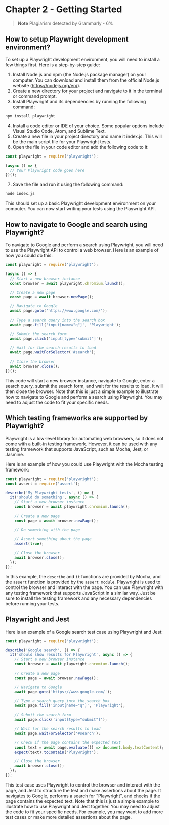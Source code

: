# Chapter 2 - Getting Started

> **Note**
> Plagiarism detected by Grammarly - 6%

## How to setup Playwright development environment?

To set up a Playwright development environment, you will need to install a few things first. Here is a step-by-step guide:

1. Install Node.js and npm (the Node.js package manager) on your computer. You can download and install them from the official Node.js website (https://nodejs.org/en/).
2. Create a new directory for your project and navigate to it in the terminal or command prompt.
3. Install Playwright and its dependencies by running the following command:

```
npm install playwright
```

4. Install a code editor or IDE of your choice. Some popular options include Visual Studio Code, Atom, and Sublime Text.
5. Create a new file in your project directory and name it index.js. This will be the main script file for your Playwright tests.
6. Open the file in your code editor and add the following code to it:

```javascript
const playwright = require('playwright');

(async () => {
  // Your Playwright code goes here
})();
```

7. Save the file and run it using the following command:

```
node index.js
```

This should set up a basic Playwright development environment on your computer. You can now start writing your tests using the Playwright API.

## How to navigate to Google and search using Playwright?

To navigate to Google and perform a search using Playwright, you will need to use the Playwright API to control a web browser. Here is an example of how you could do this:

```javascript
const playwright = require('playwright');

(async () => {
  // Start a new browser instance
  const browser = await playwright.chromium.launch();

  // Create a new page
  const page = await browser.newPage();

  // Navigate to Google
  await page.goto('https://www.google.com/');

  // Type a search query into the search box
  await page.fill('input[name="q"]', 'Playwright');

  // Submit the search form
  await page.click('input[type="submit"]');

  // Wait for the search results to load
  await page.waitForSelector('#search');

  // Close the browser
  await browser.close();
})();
```

This code will start a new browser instance, navigate to Google, enter a search query, submit the search form, and wait for the results to load. It will then close the browser.
Note that this is just a simple example to illustrate how to navigate to Google and perform a search using Playwright. You may need to adjust the code to fit your specific needs.

## Which testing frameworks are supported by Playwright?

Playwright is a low-level library for automating web browsers, so it does not come with a built-in testing framework. However, it can be used with any testing framework that supports JavaScript, such as Mocha, Jest, or Jasmine.

Here is an example of how you could use Playwright with the Mocha testing framework:

```javascript
const playwright = require('playwright');
const assert = require('assert');

describe('My Playwright tests', () => {
  it('should do something', async () => {
    // Start a new browser instance
    const browser = await playwright.chromium.launch();

    // Create a new page
    const page = await browser.newPage();

    // Do something with the page

    // Assert something about the page
    assert(true);

    // Close the browser
    await browser.close();
  });
});
```
In this example, the `describe` and `it` functions are provided by Mocha, and the `assert` function is provided by the `assert module`. Playwright is used to control the browser and interact with the page.
You can use Playwright with any testing framework that supports JavaScript in a similar way. Just be sure to install the testing framework and any necessary dependencies before running your tests.

## Playwright and Jest

Here is an example of a Google search test case using Playwright and Jest:

```javascript
const playwright = require('playwright');

describe('Google search', () => {
  it('should show results for Playwright', async () => {
    // Start a new browser instance
    const browser = await playwright.chromium.launch();

    // Create a new page
    const page = await browser.newPage();

    // Navigate to Google
    await page.goto('https://www.google.com/');

    // Type a search query into the search box
    await page.fill('input[name="q"]', 'Playwright');

    // Submit the search form
    await page.click('input[type="submit"]');

    // Wait for the search results to load
    await page.waitForSelector('#search');

    // Check if the page contains the expected text
    const text = await page.evaluate(() => document.body.textContent);
    expect(text).toContain('Playwright');

    // Close the browser
    await browser.close();
  });
});
```

This test case uses Playwright to control the browser and interact with the page, and Jest to structure the test and make assertions about the page. It navigates to Google, performs a search for "Playwright", and checks if the page contains the expected text.
Note that this is just a simple example to illustrate how to use Playwright and Jest together. You may need to adjust the code to fit your specific needs. For example, you may want to add more test cases or make more detailed assertions about the page.
